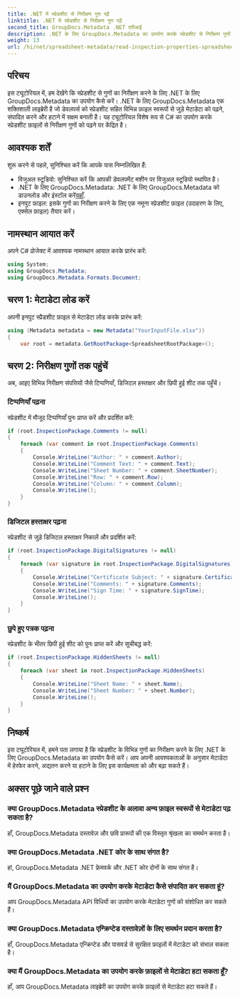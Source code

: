 ```yaml
---
title: .NET में स्प्रेडशीट से निरीक्षण गुण पढ़ें
linktitle: .NET में स्प्रेडशीट से निरीक्षण गुण पढ़ें
second_title: GroupDocs.Metadata .NET एपीआई
description: .NET के लिए GroupDocs.Metadata का उपयोग करके स्प्रेडशीट से निरीक्षण गुणों को पढ़ना सीखें। टिप्पणियों, डिजिटल हस्ताक्षरों और छिपी हुई शीटों तक आसानी से पहुंचें।
weight: 13
url: /hi/net/spreadsheet-metadata/read-inspection-properties-spreadsheets/
---
```

## परिचय
इस ट्यूटोरियल में, हम देखेंगे कि स्प्रेडशीट से गुणों का निरीक्षण करने के लिए .NET के लिए GroupDocs.Metadata का उपयोग कैसे करें। .NET के लिए GroupDocs.Metadata एक शक्तिशाली लाइब्रेरी है जो डेवलपर्स को स्प्रेडशीट सहित विभिन्न फ़ाइल स्वरूपों से जुड़े मेटाडेटा को पढ़ने, संपादित करने और हटाने में सक्षम बनाती है। यह ट्यूटोरियल विशेष रूप से C# का उपयोग करके स्प्रेडशीट फ़ाइलों से निरीक्षण गुणों को पढ़ने पर केंद्रित है।
## आवश्यक शर्तें
शुरू करने से पहले, सुनिश्चित करें कि आपके पास निम्नलिखित हैं:
- विजुअल स्टूडियो: सुनिश्चित करें कि आपकी डेवलपमेंट मशीन पर विजुअल स्टूडियो स्थापित है।
-  .NET के लिए GroupDocs.Metadata: .NET के लिए GroupDocs.Metadata को डाउनलोड और इंस्टॉल करें[यहाँ](https://releases.groupdocs.com/metadata/net/).
- इनपुट फ़ाइल: इसके गुणों का निरीक्षण करने के लिए एक नमूना स्प्रेडशीट फ़ाइल (उदाहरण के लिए, एक्सेल फ़ाइल) तैयार करें।

## नामस्थान आयात करें
अपने C# प्रोजेक्ट में आवश्यक नामस्थान आयात करके प्रारंभ करें:
```csharp
using System;
using GroupDocs.Metadata;
using GroupDocs.Metadata.Formats.Document;
```
## चरण 1: मेटाडेटा लोड करें
अपनी इनपुट स्प्रैडशीट फ़ाइल से मेटाडेटा लोड करके प्रारंभ करें:
```csharp
using (Metadata metadata = new Metadata("YourInputFile.xlsx"))
{
    var root = metadata.GetRootPackage<SpreadsheetRootPackage>();
```
## चरण 2: निरीक्षण गुणों तक पहुंचें
अब, आइए विभिन्न निरीक्षण संपत्तियों जैसे टिप्पणियाँ, डिजिटल हस्ताक्षर और छिपी हुई शीट तक पहुँचें।
### टिप्पणियाँ पढ़ना
स्प्रेडशीट में मौजूद टिप्पणियाँ पुनः प्राप्त करें और प्रदर्शित करें:
```csharp
if (root.InspectionPackage.Comments != null)
{
    foreach (var comment in root.InspectionPackage.Comments)
    {
        Console.WriteLine("Author: " + comment.Author);
        Console.WriteLine("Comment Text: " + comment.Text);
        Console.WriteLine("Sheet Number: " + comment.SheetNumber);
        Console.WriteLine("Row: " + comment.Row);
        Console.WriteLine("Column: " + comment.Column);
        Console.WriteLine();
    }
}
```
### डिजिटल हस्ताक्षर पढ़ना
स्प्रेडशीट से जुड़े डिजिटल हस्ताक्षर निकालें और प्रदर्शित करें:
```csharp
if (root.InspectionPackage.DigitalSignatures != null)
{
    foreach (var signature in root.InspectionPackage.DigitalSignatures)
    {
        Console.WriteLine("Certificate Subject: " + signature.CertificateSubject);
        Console.WriteLine("Comments: " + signature.Comments);
        Console.WriteLine("Sign Time: " + signature.SignTime);
        Console.WriteLine();
    }
}
```
### छुपे हुए पत्रक पढ़ना
स्प्रेडशीट के भीतर छिपी हुई शीट को पुनः प्राप्त करें और सूचीबद्ध करें:
```csharp
if (root.InspectionPackage.HiddenSheets != null)
{
    foreach (var sheet in root.InspectionPackage.HiddenSheets)
    {
        Console.WriteLine("Sheet Name: " + sheet.Name);
        Console.WriteLine("Sheet Number: " + sheet.Number);
        Console.WriteLine();
    }
}
```

## निष्कर्ष
इस ट्यूटोरियल में, हमने पता लगाया है कि स्प्रेडशीट के विभिन्न गुणों का निरीक्षण करने के लिए .NET के लिए GroupDocs.Metadata का उपयोग कैसे करें। आप अपनी आवश्यकताओं के अनुसार मेटाडेटा में हेरफेर करने, अद्यतन करने या हटाने के लिए इस कार्यक्षमता को और बढ़ा सकते हैं।

## अक्सर पूछे जाने वाले प्रश्न
### क्या GroupDocs.Metadata स्प्रेडशीट के अलावा अन्य फ़ाइल स्वरूपों से मेटाडेटा पढ़ सकता है?
हाँ, GroupDocs.Metadata दस्तावेज़ और छवि प्रारूपों की एक विस्तृत श्रृंखला का समर्थन करता है।
### क्या GroupDocs.Metadata .NET कोर के साथ संगत है?
हां, GroupDocs.Metadata .NET फ्रेमवर्क और .NET कोर दोनों के साथ संगत है।
### मैं GroupDocs.Metadata का उपयोग करके मेटाडेटा कैसे संपादित कर सकता हूं?
आप GroupDocs.Metadata API विधियों का उपयोग करके मेटाडेटा गुणों को संशोधित कर सकते हैं।
### क्या GroupDocs.Metadata एन्क्रिप्टेड दस्तावेज़ों के लिए समर्थन प्रदान करता है?
हाँ, GroupDocs.Metadata एन्क्रिप्टेड और पासवर्ड से सुरक्षित फ़ाइलों में मेटाडेटा को संभाल सकता है।
### क्या मैं GroupDocs.Metadata का उपयोग करके फ़ाइलों से मेटाडेटा हटा सकता हूँ?
हाँ, आप GroupDocs.Metadata लाइब्रेरी का उपयोग करके फ़ाइलों से मेटाडेटा हटा सकते हैं।